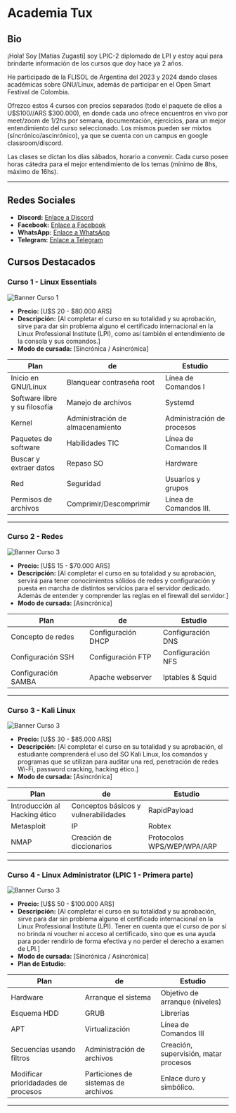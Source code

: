 # Academia Tux

## Bio
¡Hola! Soy [Matías Zugasti] soy LPIC-2 diplomado de LPI y estoy aquí para brindarte información de los cursos que doy hace ya 2 años.

He participado de la FLISOL de Argentina del 2023 y 2024 dando clases académicas sobre GNU/Linux, además de participar en el Open Smart Festival de Colombia.

Ofrezco estos 4 cursos con precios separados (todo el paquete de ellos a U$S100//ARS $300.000), en donde cada uno ofrece encuentros en vivo por meet/zoom de 1/2hs por semana, 
documentación, ejercicios, para un mejor entendimiento del curso seleccionado. Los mismos pueden ser mixtos (síncrónico/ascinrónico), ya que se cuenta con un campus en 
google classroom/discord.

Las clases se dictan los días sábados, horario a convenir. Cada curso posee horas cátedra para el mejor entendimiento de los temas (mínimo de 8hs, máximo de 16hs).

---------------------------------------------

## Redes Sociales

- **Discord:** [Enlace a Discord](https://discord.gg/C8JTtR9uxW)
- **Facebook:** [Enlace a Facebook](https://www.facebook.com/academiatux)
- **WhatsApp:** [Enlace a WhatsApp](https://wa.link/150cdj)
- **Telegram:** [Enlace a Telegram](https://telegram.me/academiatux)

## Cursos Destacados

### Curso 1 - Linux Essentials
![Banner Curso 1](https://media.proprofs.com/images/QM/user_images/1826446/1632736063.jpg)
- **Precio:** [U$S 20 - $80.000 ARS]
- **Descripción:** [Al completar el curso en su totalidad y su aprobación, sirve para dar sin problema alguno el certificado internacional en la Linux Professional Institute (LPI), como así también el entendimiento de la consola y sus comandos.]
- **Modo de cursada:** [Sincrónica / Asincrónica]


| Plan        | de | Estudio      |
|--------------|------|-------------|
| Inicio en GNU/Linux        | Blanquear contraseña root   | Línea de Comandos I|
| Software libre y su filosofía        | Manejo de archivos   | Systemd      |
|  Kernel      | Administración de almacenamiento   | Administración de procesos       |
| Paquetes de software        | Habilidades TIC   | Línea de Comandos II|
| Buscar y extraer datos        | Repaso SO   | Hardware      |
|  Red     | Seguridad   | Usuarios y grupos       |
| Permisos de archivos        | Comprimir/Descomprimir   |  Línea de Comandos III.|




---------------------------------------------

### Curso 2 - Redes
![Banner Curso 3](https://www.redeszone.net/app/uploads-redeszone.net/2018/10/Networkctl-estado-redes-linux-930x452.jpg)
- **Precio:** [U$S 15 - $70.000 ARS]
- **Descripción:** [Al completar el curso en su totalidad y su aprobación, servirá para tener conocimientos sólidos de redes y configuración y puesta en marcha de distintos servicios para el servidor dedicado. Además de entender y comprender las reglas en el firewall del servidor.]
- **Modo de cursada:** [Asincrónica]

| Plan        | de | Estudio      |
|--------------|------|-------------|
| Concepto de redes        | Configuración DHCP   | Configuración DNS|
| Configuración SSH        |Configuración FTP   | Configuración NFS      |
| Configuración SAMBA      |Apache webserver   | Iptables & Squid       |

--------------------------------------------

### Curso 3 - Kali Linux
![Banner Curso 3](https://play-lh.googleusercontent.com/X23bnr4M7EQEFN26u_IaqadPjGgVODiv18ZUPsww-UWjA_m7YkIyQvhwDS3RhfrDh0WU=w240-h480-rw)
- **Precio:** [U$S 30 - $85.000 ARS]
- **Descripción:** [Al completar el curso en su totalidad y su aprobación, el estudiante comprenderá el uso del SO Kali Linux, los comandos y programas que se utilizan para auditar una red, penetración de redes Wi-Fi, password cracking, hacking ético.]
- **Modo de cursada:** [Asincrónica]

| Plan        | de | Estudio      |
|--------------|------|-------------|
| Introducción al Hacking ético        | Conceptos básicos y vulnerabilidades   |  RapidPayload|
| Metasploit        |IP   | Robtex      |
|  NMAP      |Creación de diccionarios   | Protocolos WPS/WEP/WPA/ARP       |

---------------------------------------------

### Curso 4 - Linux Administrator (LPIC 1 - Primera parte)
![Banner Curso 3](https://images.credly.com/images/28669969-37c3-4fd1-9ef6-f67309e75bb7/LPI_LPIC1.png)
- **Precio:** [U$S 50 - $100.000 ARS]
- **Descripción:** [Al completar el curso en su totalidad y su aprobación, sirve para dar sin problema alguno el certificado internacional en la Linux Professional Institute (LPI). Tener en cuenta que el curso de por sí no brinda ni voucher ni acceso al certificado, sino que es una ayuda para poder rendirlo de forma efectiva y no perder el derecho a examen de LPI.]
- **Modo de cursada:** [Sincrónica / Asincrónica]
- **Plan de Estudio:** 

| Plan        | de | Estudio      |
|--------------|------|-------------|
|  Hardware        | Arranque el sistema   | Objetivo de arranque (niveles)|
|  Esquema HDD        |GRUB   |  Librerias      |
|  APT      |Virtualización   |  Línea de Comandos III      |
|  Secuencias usando filtros        |  Administración de archivos   | Creación, supervisión, matar procesos|
|   Modificar prioridadades de procesos        |Particiones de sistemas de archivos   |  Enlace duro y simbólico.      |

-------------------------------------------


